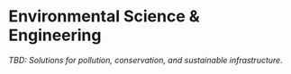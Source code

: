 # Environmental Science & Engineering

_TBD: Solutions for pollution, conservation, and sustainable infrastructure._